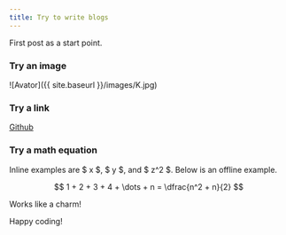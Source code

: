 ```yaml
---
title: Try to write blogs
---
```


First post as a start point.

### Try an image
![Avator]({{ site.baseurl }}/images/K.jpg)

### Try a link
[Github](https://github.com/)

### Try a math equation
Inline examples are $ x $, $ y $, and $ z^2 $.
Below is an offline example.

$$
1 + 2 + 3 + 4 + \dots + n = \dfrac{n^2 + n}{2}
$$

Works like a charm!

Happy coding!
